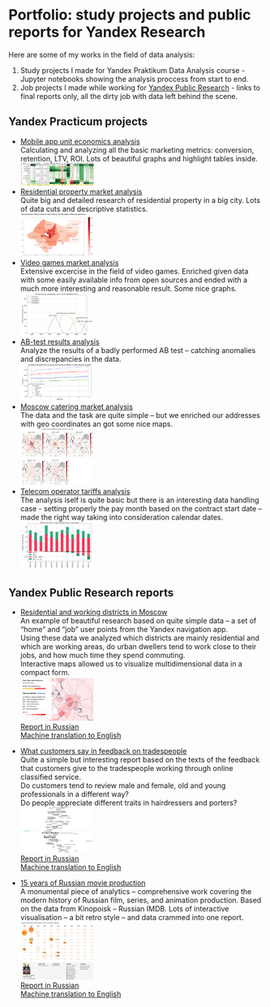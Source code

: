 # Portfolio: study projects and public reports for Yandex Research

Here are some of my works in the field of data analysis: 
1. Study projects I made for Yandex Praktikum Data Analysis course - Jupyter notebooks showing the analysis proccess from start to end.
2. Job projects I made while working for [Yandex Public Research](https://yandex.ru/company/researches/) - links to final reports only, all the dirty job with data left behind the scene.

## Yandex Practicum projects
- [Mobile app unit economics analysis](https://github.com/nicolayoguy/praktikum-projects/blob/main/bi_project/)
<br>Calculating and analyzing all the basic marketing metrics: conversion, retention, LTV, ROI. Lots of beautiful graphs and highlight tables inside.
<br><a href="https://github.com/nicolayoguy/praktikum-projects/blob/main/bi_project/"><img src="https://github.com/nicolayoguy/praktikum-projects/blob/main/pics/channel_pivot.png" width="30%"/></a>
- [Residential property market analysis](https://github.com/nicolayoguy/praktikum-projects/blob/main/real_estate/)
<br>Quite big and detailed research of residential property in a big city. Lots of data cuts and descriptive statistics.
<br><a href="https://github.com/nicolayoguy/praktikum-projects/blob/main/real_estate/"><img src="https://github.com/nicolayoguy/praktikum-projects/blob/main/pics/realty_map.png" width="30%"/></a>
- [Video games market analysis](https://github.com/nicolayoguy/praktikum-projects/blob/main/video_games/)
<br>Extensive excercise in the field of video games. Enriched given data with some easily available info from open sources and ended with a much more interesting and reasonable result. Some nice graphs.
<br><a href="https://github.com/nicolayoguy/praktikum-projects/blob/main/video_games/"><img src="https://github.com/nicolayoguy/praktikum-projects/blob/main/pics/games_sony.png" width="30%"/></a>
- [AB-test results analysis](https://github.com/nicolayoguy/praktikum-projects/blob/main/ab_test/)
<br>Analyze the results of a badly performed AB test – catching anomalies and discrepancies in the data.
<br><a href="https://github.com/nicolayoguy/praktikum-projects/blob/main/ab_test/"><img src="https://github.com/nicolayoguy/praktikum-projects/blob/main/pics/ab_conversion.png" width="30%"/></a>
- [Moscow catering market analysis](https://github.com/nicolayoguy/praktikum-projects/blob/main/city_cafe/)
<br>The data and the task are quite simple – but we enriched our addresses with geo coordinates an got some nice maps.
<br><a href="https://github.com/nicolayoguy/praktikum-projects/blob/main/city_cafe/"><img src="https://github.com/nicolayoguy/praktikum-projects/blob/main/pics/cafe_maps.png" alt="map example" width="30%"/></a>
- [Telecom operator tariffs analysis](https://github.com/nicolayoguy/praktikum-projects/blob/main/telecom_tariff/)
<br>The analysis iself is quite basic but there is an interesting data handling case - setting properly the pay month based on the contract start date – made the right way taking into consideration calendar dates.
<br><a href="https://github.com/nicolayoguy/praktikum-projects/blob/main/telecom_tariff/"><img src="https://github.com/nicolayoguy/praktikum-projects/blob/main/pics/telecom_churn.png" width="30%"/></a>

## Yandex Public Research reports
- [Residential and working districts in Moscow](https://yandex-ru.translate.goog/company/researches/2016/home_work?_x_tr_sl=auto&_x_tr_tl=en&_x_tr_hl=en-US&_x_tr_pto=wapp)
<br>An example of beautiful research based on quite simple data – a set of “home” and “job” user points from the Yandex navigation app.
<br>Using these data we analyzed which districts are mainly residential and which are working areas, do urban dwellers tend to work close to their jobs, and how much time they spend commuting.
<br>Interactive maps allowed us to visualize multidimensional data in a compact form.
<br><a href="https://yandex-ru.translate.goog/company/researches/2016/home_work?_x_tr_sl=auto&_x_tr_tl=en&_x_tr_hl=en-US&_x_tr_pto=wapp"><img src="https://github.com/nicolayoguy/praktikum-projects/blob/main/pics/commute_map.png" width="30%"/></a>
<br>[Report in Russian](https://yandex.ru/company/researches/2016/home_work)
<br>[Machine translation to English](https://yandex-ru.translate.goog/company/researches/2016/home_work?_x_tr_sl=auto&_x_tr_tl=en&_x_tr_hl=en-US&_x_tr_pto=wapp)

- [What customers say in feedback on tradespeople](https://yandex-ru.translate.goog/company/researches/2020/services?_x_tr_sl=auto&_x_tr_tl=en&_x_tr_hl=en-US&_x_tr_pto=wapp)
<br>Quite a simple but interesting report based on the texts of the feedback that customers give to the tradespeople working through online classified service.
<br>Do customers tend to review male and female, old and young professionals in a different way?
<br>Do people appreciate different traits in hairdressers and porters?
<br><a href="https://yandex-ru.translate.goog/company/researches/2020/services?_x_tr_sl=auto&_x_tr_tl=en&_x_tr_hl=en-US&_x_tr_pto=wapp"><img src="https://github.com/nicolayoguy/praktikum-projects/blob/main/pics/feedback_words.png" width="30%"/></a>
<br>[Report in Russian](https://yandex.ru/company/researches/2020/services)
<br>[Machine translation to English](https://yandex-ru.translate.goog/company/researches/2020/services?_x_tr_sl=auto&_x_tr_tl=en&_x_tr_hl=en-US&_x_tr_pto=wapp)

- [15 years of Russian movie production](https://yandex-ru.translate.goog/company/researches/2017/ya_kinopoisk?_x_tr_sl=auto&_x_tr_tl=en&_x_tr_hl=en-US&_x_tr_pto=wapp)
<br>A monumental piece of analytics – comprehensive work covering the modern history of Russian film, series, and animation production. Based on the data from Kinopoisk – Russian IMDB. Lots of interactive visualisation – a bit retro style – and data crammed into one report.
<br><a href="https://yandex-ru.translate.goog/company/researches/2017/ya_kinopoisk?_x_tr_sl=auto&_x_tr_tl=en&_x_tr_hl=en-US&_x_tr_pto=wapp"><img src="https://github.com/nicolayoguy/praktikum-projects/blob/main/pics/kino_map.png" width="30%"/></a>
<br>[Report in Russian](https://yandex.ru/company/researches/2017/ya_kinopoisk)
<br>[Machine translation to English](https://yandex-ru.translate.goog/company/researches/2017/ya_kinopoisk?_x_tr_sl=auto&_x_tr_tl=en&_x_tr_hl=en-US&_x_tr_pto=wapp)




















